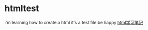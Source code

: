 # htmltest
i'm learning how to create a html
it's a test file
be happy
[html学习笔记](http://127.0.0.1:5500/htmllearn.html)

